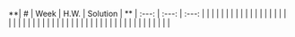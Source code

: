 **| #            | Week            | H.W.       | Solution | **
|     :---:      |     :---:      |     :---:   |          |
|                |                |             |          |
|                |                |             |          |
|                |                |             |          |
|                |                |             |          |
|                |                |             |          |
|                |                |             |          |
|                |                |             |          |
|                |                |             |          |
|                |                |             |          |
|                |                |             |          |
